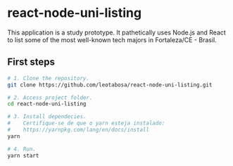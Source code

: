 # react-node-uni-listing

This application is a study prototype. It pathetically uses Node.js and React to list some of the most well-known tech majors in Fortaleza/CE - Brasil.

## First steps

```bash
# 1. Clone the repository.
git clone https://github.com/leotabosa/react-node-uni-listing.git

# 2. Access project folder.
cd react-node-uni-listing

# 3. Install dependecies.
#    Certifique-se de que o yarn esteja instalado:
#    https://yarnpkg.com/lang/en/docs/install
yarn

# 4. Run.
yarn start
```
